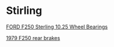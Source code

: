# Stirling
[FORD F250 Sterling 10.25 Wheel Bearings](https://youtu.be/lK86-aYNBQg)

[1979 F250 rear brakes](https://youtu.be/lP9q2wzYUt8)
